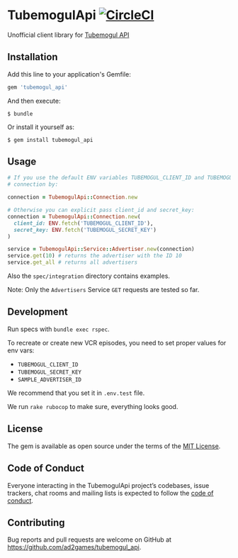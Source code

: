 # TubemogulApi [![CircleCI](https://circleci.com/gh/ad2games/tubemogul_api.svg?style=svg)](https://circleci.com/gh/ad2games/tubemogul_api)

Unofficial client library for [Tubemogul API](https://www.tubemogul.com)

## Installation

Add this line to your application's Gemfile:

```ruby
gem 'tubemogul_api'
```

And then execute:

    $ bundle

Or install it yourself as:

    $ gem install tubemogul_api

## Usage

```ruby
# If you use the default ENV variables TUBEMOGUL_CLIENT_ID and TUBEMOGUL_SECRET_KEY, you can get a
# connection by:

connection = TubemogulApi::Connection.new

# Otherwise you can explicit pass client_id and secret_key:
connection = TubemogulApi::Connection.new(
  client_id: ENV.fetch('TUBEMOGUL_CLIENT_ID'),
  secret_key: ENV.fetch('TUBEMOGUL_SECRET_KEY')
)

service = TubemogulApi::Service::Advertiser.new(connection)
service.get(10) # returns the advertiser with the ID 10
service.get_all # returns all advertisers
```

Also the `spec/integration` directory contains examples.

Note: Only the `Advertisers` Service `GET` requests are tested so far.

## Development

Run specs with `bundle exec rspec`.

To recreate or create new VCR episodes, you need to set proper values for env vars:
* `TUBEMOGUL_CLIENT_ID`
* `TUBEMOGUL_SECRET_KEY`
* `SAMPLE_ADVERTISER_ID`

We recommend that you set it in `.env.test` file. 

We run `rake rubocop` to make sure, everything looks good.

## License

The gem is available as open source under the terms of the [MIT License](http://opensource.org/licenses/MIT).

## Code of Conduct

Everyone interacting in the TubemogulApi project’s codebases, issue trackers, chat rooms and mailing lists is expected to follow the [code of conduct](https://github.com/ad2games/tubemogul_api/blob/master/CODE_OF_CONDUCT.md).

## Contributing

Bug reports and pull requests are welcome on GitHub at https://github.com/ad2games/tubemogul_api.
